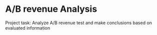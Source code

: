 # A/B revenue Analysis
Project task: Analyze A/B revenue test and make conclusions based on evaluated information

